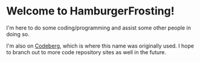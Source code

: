 # Welcome to HamburgerFrosting!

I'm here to do some coding/programming and assist some other people in doing so.

I'm also on [Codeberg](https://codeberg.org/HamburgerFrosting), which is where this name was originally used. I hope to branch out to more code repository sites as well in the future.
